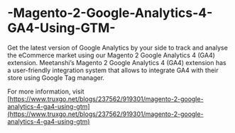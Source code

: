 # -Magento-2-Google-Analytics-4-GA4-Using-GTM-

<p> Get the latest version of Google Analytics by your side to track and analyse the eCommerce market using our Magento 2 Google Analytics 4 (GA4) extension. Meetanshi’s Magento 2 Google Analytics 4 (GA4) extension has a user-friendly integration system that allows to integrate GA4 with their store using Google Tag manager. </p>

For more information, visit [https://www.truxgo.net/blogs/237562/919301/magento-2-google-analytics-4-ga4-using-gtm](https://www.truxgo.net/blogs/237562/919301/magento-2-google-analytics-4-ga4-using-gtm)
